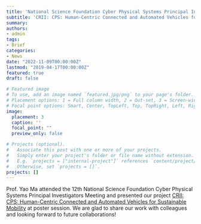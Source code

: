 ```yaml
---
title: 'National Science Foundation Cyber Physical Systems Principal Investigators Meeting'
subtitle: 'CRII: CPS: Human-Centric Connected and Automated Vehicles for Sustainable Mobility'
summary:
authors:
- admin
tags:
- Brief
categories:
- News
date: "2022-11-09T00:00:00Z"
lastmod: "2019-04-17T00:00:00Z"
featured: true
draft: false

# Featured image
# To use, add an image named `featured.jpg/png` to your page's folder.
# Placement options: 1 = Full column width, 2 = Out-set, 3 = Screen-width
# Focal point options: Smart, Center, TopLeft, Top, TopRight, Left, Right, BottomLeft, Bottom, BottomRight
image:
  placement: 3
  caption: ''
  focal_point: ""
  preview_only: false

# Projects (optional).
#   Associate this post with one or more of your projects.
#   Simply enter your project's folder or file name without extension.
#   E.g. `projects = ["internal-project"]` references `content/project/deep-learning/index.md`.
#   Otherwise, set `projects = []`.
projects: []
---
```

Prof. Yao Ma attended the 12th National Science Foundation Cyber Physical Systems Principal Investigators Meeting and presented our project [CRII: CPS: Human-Centric Connected and Automated Vehicles for Sustainable Mobility](https://www.nsf.gov/awardsearch/showAward?AWD_ID=2153229&HistoricalAwards=false) at poster session. We are glad to share our work with colleagues and looking forward to future collaborations!
